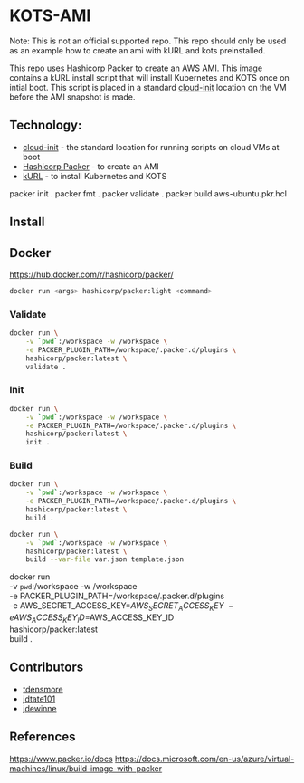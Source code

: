 # KOTS-AMI

Note: This is not an official supported repo. This repo should only be used as an example how to create an ami with kURL and kots preinstalled.

This repo uses Hashicorp Packer to create an AWS AMI. This image contains a kURL install script that will install Kubernetes and KOTS once on intial boot. This script is placed in a standard [cloud-init](https://cloudinit.readthedocs.io/en/latest/) location on the VM before the AMI snapshot is made.

## Technology:
* [cloud-init](https://cloudinit.readthedocs.io/en/latest/) - the standard location for running scripts on cloud VMs at boot
* [Hashicorp Packer](https://www.packer.io/) - to create an AMI
* [kURL](https://kurl.sh/) - to install Kubernetes and KOTS


packer init .
packer fmt .
packer validate .
packer build aws-ubuntu.pkr.hcl

## Install

## Docker

https://hub.docker.com/r/hashicorp/packer/

```bash
docker run <args> hashicorp/packer:light <command>
```

### Validate

```bash
docker run \
    -v `pwd`:/workspace -w /workspace \
    -e PACKER_PLUGIN_PATH=/workspace/.packer.d/plugins \
    hashicorp/packer:latest \
    validate .
```

### Init

```bash
docker run \
    -v `pwd`:/workspace -w /workspace \
    -e PACKER_PLUGIN_PATH=/workspace/.packer.d/plugins \
    hashicorp/packer:latest \
    init .
```

### Build

```bash
docker run \
    -v `pwd`:/workspace -w /workspace \
    -e PACKER_PLUGIN_PATH=/workspace/.packer.d/plugins \
    hashicorp/packer:latest \
    build .
```
```bash
docker run \
    -v `pwd`:/workspace -w /workspace \
    hashicorp/packer:latest \
    build --var-file var.json template.json
```

docker run \
    -v `pwd`:/workspace -w /workspace \
    -e PACKER_PLUGIN_PATH=/workspace/.packer.d/plugins \
    -e AWS_SECRET_ACCESS_KEY=$AWS_SECRET_ACCESS_KEY \
    -e AWS_ACCESS_KEY_ID=$AWS_ACCESS_KEY_ID \
    hashicorp/packer:latest \
    build .

## Contributors
* [tdensmore](https://github.com/tdensmore)
* [jdtate101](https://github.com/jdtate101)
* [jdewinne](https://github.com/jdewinne)

## References

https://www.packer.io/docs
https://docs.microsoft.com/en-us/azure/virtual-machines/linux/build-image-with-packer
